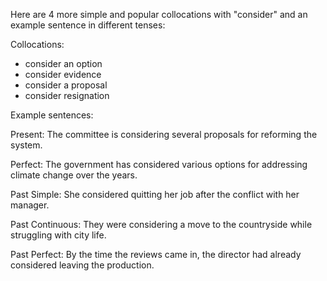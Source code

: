 Here are 4 more simple and popular collocations with "consider" and an example sentence in different tenses:

Collocations: 

- consider an option
- consider evidence 
- consider a proposal
- consider resignation

Example sentences:

Present: The committee is considering several proposals for reforming the system.

Perfect: The government has considered various options for addressing climate change over the years.  

Past Simple: She considered quitting her job after the conflict with her manager.

Past Continuous: They were considering a move to the countryside while struggling with city life.

Past Perfect: By the time the reviews came in, the director had already considered leaving the production.